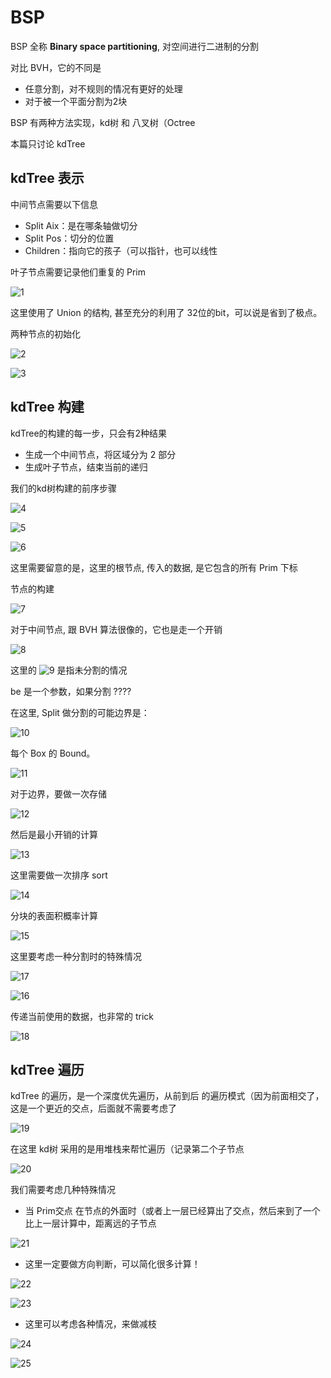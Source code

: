 ﻿# BSP

BSP 全称 **Binary space partitioning**, 对空间进行二进制的分割

对比 BVH，它的不同是

- 任意分割，对不规则的情况有更好的处理
- 对于被一个平面分割为2块

BSP 有两种方法实现，kd树 和 八叉树（Octree

本篇只讨论 kdTree

## kdTree 表示

中间节点需要以下信息

- Split Aix：是在哪条轴做切分
- Split Pos：切分的位置
- Children：指向它的孩子（可以指针，也可以线性

叶子节点需要记录他们重复的 Prim

![1](05_14/1.png)

这里使用了 Union 的结构, 甚至充分的利用了 32位的bit，可以说是省到了极点。

两种节点的初始化

![2](05_14/2.png)

![3](05_14/3.png)

## kdTree 构建

kdTree的构建的每一步，只会有2种结果

- 生成一个中间节点，将区域分为 2 部分
- 生成叶子节点，结束当前的递归

我们的kd树构建的前序步骤

![4](05_14/4.png)

![5](05_14/5.png)

![6](05_14/6.png)

这里需要留意的是，这里的根节点, 传入的数据, 是它包含的所有 Prim 下标

节点的构建

![7](05_14/7.png)

对于中间节点, 跟 BVH 算法很像的，它也是走一个开销

![8](05_14/8.png)

这里的 ![9](05_14/9.png) 是指未分割的情况

be 是一个参数，如果分割 ????

在这里, Split 做分割的可能边界是：

![10](05_14/10.png)

每个 Box 的 Bound。

![11](05_14/11.png)

对于边界，要做一次存储

![12](05_14/12.png)

然后是最小开销的计算

![13](05_14/13.png)

这里需要做一次排序 sort

![14](05_14/14.png)

分块的表面积概率计算

![15](05_14/15.png)

这里要考虑一种分割时的特殊情况

![17](05_14/17.png)

![16](05_14/16.png)

传递当前使用的数据，也非常的 trick

![18](05_14/18.png)

## kdTree 遍历

kdTree 的遍历，是一个深度优先遍历，从前到后 的遍历模式（因为前面相交了，这是一个更近的交点，后面就不需要考虑了

![19](05_14/19.png)

在这里 kd树 采用的是用堆栈来帮忙遍历（记录第二个子节点

![20](05_14/20.png)

我们需要考虑几种特殊情况

- 当 Prim交点 在节点的外面时（或者上一层已经算出了交点，然后来到了一个比上一层计算中，距离远的子节点

![21](05_14/21.png)

- 这里一定要做方向判断，可以简化很多计算！

![22](05_14/22.png)

![23](05_14/23.png)

- 这里可以考虑各种情况，来做减枝

![24](05_14/24.png)

![25](05_14/25.png)






